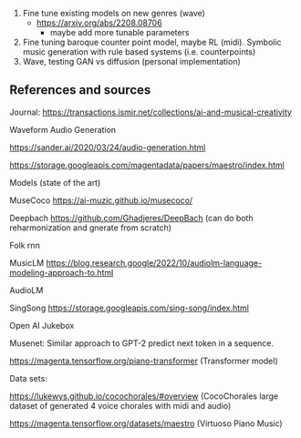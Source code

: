 1. Fine tune existing models on new genres (wave)
   - https://arxiv.org/abs/2208.08706
      - maybe add more tunable parameters
3. Fine tuning baroque counter point model, maybe RL (midi). Symbolic music generation with rule based systems (i.e. counterpoints)
4. Wave, testing GAN vs diffusion (personal implementation)


<h2>References and sources</h2>

Journal: https://transactions.ismir.net/collections/ai-and-musical-creativity

Waveform Audio Generation

https://sander.ai/2020/03/24/audio-generation.html

https://storage.googleapis.com/magentadata/papers/maestro/index.html

Models (state of the art)

MuseCoco https://ai-muzic.github.io/musecoco/

Deepbach https://github.com/Ghadjeres/DeepBach (can do both reharmonization and gnerate from scratch)

Folk rnn

MusicLM https://blog.research.google/2022/10/audiolm-language-modeling-approach-to.html

AudioLM

SingSong https://storage.googleapis.com/sing-song/index.html

Open AI Jukebox

Musenet: Similar approach to GPT-2 predict next token in a sequence.

https://magenta.tensorflow.org/piano-transformer (Transformer model)

Data sets:

https://lukewys.github.io/cocochorales/#overview (CocoChorales large dataset of generated 4 voice chorales with midi and audio)

https://magenta.tensorflow.org/datasets/maestro (Virtuoso Piano Music)